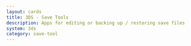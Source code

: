 ```yaml
---
layout: cards
title: 3DS - Save Tools
description: Apps for editing or backing up / restoring save files
system: 3ds
category: save-tool
---
```

